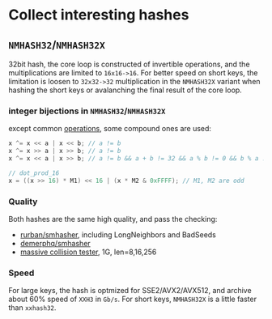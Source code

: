 Collect interesting hashes
===

`NMHASH32`/`NMHASH32X`
---

32bit hash, the core loop is constructed of invertible operations, and the multiplications are limited to `16x16->16`. For better speed on short keys, the limitation is loosen to `32x32->32` multiplication in the `NMHASH32X` variant when hashing the short keys or avalanching the final result of the core loop.

### integer bijections in `NMHASH32`/`NMHASH32X`


except common [operations](https://marc-b-reynolds.github.io/math/2017/10/13/IntegerBijections.html), some compound ones are used:

```c
x ^= x << a | x << b; // a != b
x ^= x >> a | x >> b; // a != b
x ^= x << a | x >> b; // a != b && a + b != 32 && a % b != 0 && b % a != 0

// dot_prod_16
x = ((x >> 16) * M1) << 16 | (x * M2 & 0xFFFF); // M1, M2 are odd
```

### Quality

Both hashes are the same high quality, and pass the checking:

- [rurban/smhasher](https://github.com/rurban/smhasher), including LongNeighbors and BadSeeds
- [demerphq/smhasher](https://github.com/demerphq/smhasher/)
- [massive collision tester](https://github.com/Cyan4973/xxHash/tree/dev/tests/collisions), 1G, len=8,16,256


### Speed

For large keys, the hash is optmized for SSE2/AVX2/AVX512, and archive about 60% speed of `XXH3` in `Gb/s`. For short keys, `NMHASH32X` is a little faster than `xxhash32`.
